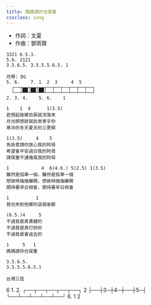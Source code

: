 ```yaml
---
title: 媽媽請你也保重
cssclass: song
---
```


- 作詞：文夏
- 作曲：鄧雨賢

```
3321 6.5.3.
5.6. 2121
3.5.6.5. 3.5.5.5.6.5. 1

月琴: DG
5. 6.    7. 1  2  3     4  5
  ┌──┬▄▄┬▄▄┬▄▄┬──┬──┬──┬──┬──┬──┐
  └──┴▀▀┴▀▀┴▀▀┴──┴──┴──┴──┴──┴──┘
2. 3. 4.    5. 6.    1

1    1  4      1(3.5)
若想起故鄉目屎就流落來
月光暝想欲寫批來寄乎你
寒冷的冬天夏天的三更暝

1(3.5)     4    5
免掛意請你放心我的阿母
希望會平安過日我的阿母
請保重不通傷風我的阿母

1            4  6(4.6.) 5(2.5) 1(3.5)
雖然是孤單一個，雖然是孤單一個
想彼時強強離開，想彼時強強離開
期待著早日相會，期待著早日相會

1          1
我也來到他鄉的這個省都

(6.5.)4     5
不過我是真勇健的
不過我是真打拚的
不過我是會返去的

1     5   1
媽媽請你也保重

3.5.6.5.
3.5.5.5.6.5.1
```

```
台灣三弦
```
6        1.     2.
  ┌──┬──┬──┬──┬──┐
2 ├──┼3─┼4─┼──┼5─┤
  └──┴──┴──┴──┴──┘
6.       1     2
```
